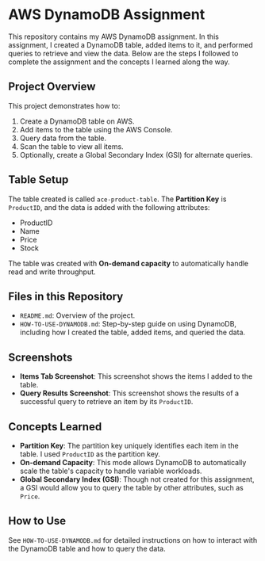 # AWS DynamoDB Assignment

This repository contains my AWS DynamoDB assignment. In this assignment, I created a DynamoDB table, added items to it, and performed queries to retrieve and view the data. Below are the steps I followed to complete the assignment and the concepts I learned along the way.

## Project Overview

This project demonstrates how to:

1. Create a DynamoDB table on AWS.
2. Add items to the table using the AWS Console.
3. Query data from the table.
4. Scan the table to view all items.
5. Optionally, create a Global Secondary Index (GSI) for alternate queries.

## Table Setup

The table created is called `ace-product-table`. The **Partition Key** is `ProductID`, and the data is added with the following attributes:

- ProductID
- Name
- Price
- Stock

The table was created with **On-demand capacity** to automatically handle read and write throughput.

## Files in this Repository

- `README.md`: Overview of the project.
- `HOW-TO-USE-DYNAMODB.md`: Step-by-step guide on using DynamoDB, including how I created the table, added items, and queried the data.

## Screenshots

- **Items Tab Screenshot**: This screenshot shows the items I added to the table.
- **Query Results Screenshot**: This screenshot shows the results of a successful query to retrieve an item by its `ProductID`.

## Concepts Learned

- **Partition Key**: The partition key uniquely identifies each item in the table. I used `ProductID` as the partition key.
- **On-demand Capacity**: This mode allows DynamoDB to automatically scale the table's capacity to handle variable workloads.
- **Global Secondary Index (GSI)**: Though not created for this assignment, a GSI would allow you to query the table by other attributes, such as `Price`.

## How to Use

See `HOW-TO-USE-DYNAMODB.md` for detailed instructions on how to interact with the DynamoDB table and how to query the data.

